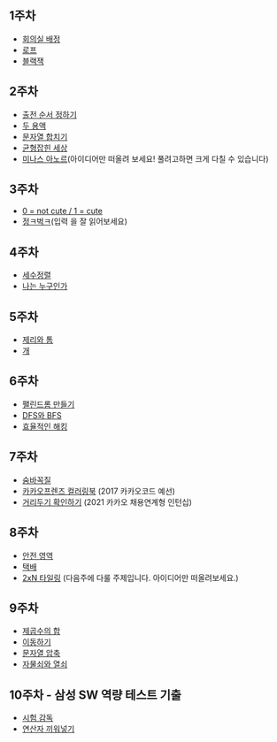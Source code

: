 ## 1주차

* [회의실 배정](https://www.acmicpc.net/problem/1931)
* [로프](https://www.acmicpc.net/problem/2217)
* [블랙잭](https://www.acmicpc.net/problem/2798)


## 2주차

* [출전 순서 정하기](https://www.algospot.com/judge/problem/read/MATCHORDER)
* [두 용액](https://www.acmicpc.net/problem/2470)
* [문자열 합치기](https://www.algospot.com/judge/problem/read/STRJOIN)
* [균형잡힌 세상](https://www.acmicpc.net/problem/4949)
* [미나스 아노르](https://algospot.com/judge/problem/read/MINASTIRITH)(아이디어만 떠올려 보세요! 풀려고하면 크게 다칠 수 있습니다)


## 3주차

* [0 = not cute / 1 = cute](https://www.acmicpc.net/problem/10886)
* [정ㅋ벅ㅋ](https://www.acmicpc.net/problem/1237)(입력 을 잘 읽어보세요)


## 4주차

* [세수정렬](https://www.acmicpc.net/problem/2752)
* [나는 누구인가](https://www.acmicpc.net/problem/15733)


## 5주차

* [제리와 톰](https://www.acmicpc.net/problem/16430)
* [개](https://www.acmicpc.net/problem/10172)


## 6주차

* [팰린드롬 만들기](https://www.acmicpc.net/problem/1213)
* [DFS와 BFS](https://www.acmicpc.net/problem/1260)
* [효율적인 해킹](https://www.acmicpc.net/problem/1325)


## 7주차

* [숨바꼭질](https://www.acmicpc.net/problem/1697)
* [카카오프렌즈 컬러링북](https://programmers.co.kr/learn/courses/30/lessons/1829) (2017 카카오코드 예선)
* [거리두기 확인하기](https://programmers.co.kr/learn/courses/30/lessons/81302) (2021 카카오 채용연계형 인턴십)


## 8주차

* [안전 영역](https://www.acmicpc.net/problem/2468)
* [택배](https://www.acmicpc.net/problem/1719)
* [2xN 타일링](https://www.acmicpc.net/problem/11726) (다음주에 다룰 주제입니다. 아이디어만 떠올려보세요.)


## 9주차

* [제곱수의 합](https://www.acmicpc.net/problem/1699)
* [이동하기](https://www.acmicpc.net/problem/11048)
* [문자열 압축](https://programmers.co.kr/learn/courses/30/lessons/60057)
* [자물쇠와 열쇠](https://programmers.co.kr/learn/courses/30/lessons/60059)


## 10주차 - 삼성 SW 역량 테스트 기출

* [시험 감독](https://www.acmicpc.net/problem/13458)
* [연산자 끼워넣기](https://www.acmicpc.net/problem/14888)


